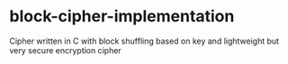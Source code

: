 # block-cipher-implementation
Cipher written in C with block shuffling based on key and lightweight but very secure encryption cipher
